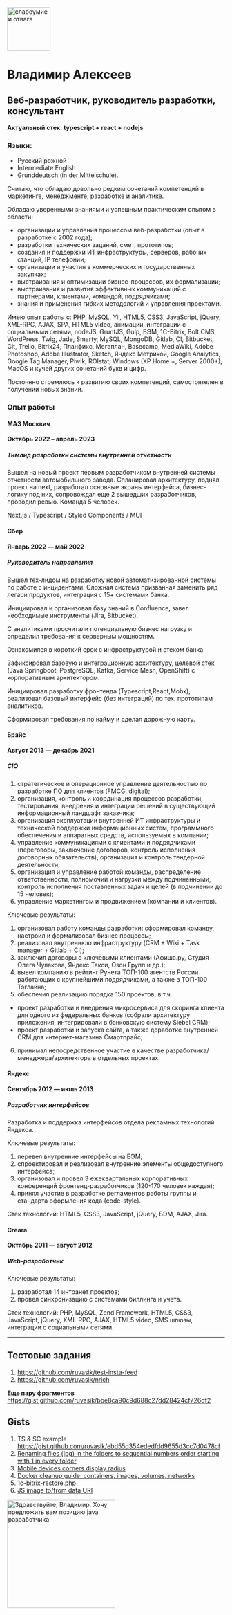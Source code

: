 <img src="https://i.giphy.com/media/Ze44chcCSUpyVN1gmQ/200w.webp" alt="слабоумие и отвага" width="100" />

# Владимир Алексеев

## Веб-разработчик, руководитель разработки, консультант

**Актуальный стек: typescript + react + nodejs**

### Языки:
- Русский рожной
- Intermediate English
- Grunddeutsch (in der Mittelschule).

Считаю, что обладаю довольно редким сочетаний компетенций в маркетинге, менеджменте, разработке и аналитике.

Обладаю уверенными знаниями и успешным практическим опытом в области:
* организации и управления процессом веб-разработки (опыт в разработке с 2002 года);
* разработки технических заданий, смет, прототипов;
* создания и поддержки ИТ инфраструктуры, серверов, рабочих станций, IP телефонии;
* организации и участия в коммерческих и государственных закупках;
* выстраивания и оптимизации бизнес-процессов, их формализации;
* выстраивания и развития эффективных коммуникаций с партнерами, клиентами, командой, подрядчиками;
* знания и применения гибких методологий и управления проектами.

Имею опыт работы с: PHP, MySQL, Yii, HTML5, CSS3, JavaScript, jQuery, XML-RPC, AJAX, SPA, HTML5 video, анимации, интеграции с социальными сетями, nodeJS, GruntJS, Gulp, БЭМ, 1C-Bitrix, Bolt CMS, WordPress, Twig, Jade, Smarty, MySQL, MongoDB, Gitlab, CI, Bitbucket, Git, Trello, Bitrix24, Планфикс, Мегаплан, Basecamp, MediaWiki, Adobe Photoshop, Adobe Illustrator, Sketch, Яндекс Метрикой, Google Analytics, Google Tag Manager, Piwik, ROIstat, Windows (XP Home +, Server 2000+), MacOS и кучей других сочетаний букв и цифр.

Постоянно стремлюсь к развитию своих компетенций, самостоятелен в получении новых знаний.

### Опыт работы

#### МАЗ Москвич
**Октябрь 2022 – апрель 2023**
##### Тимлид разработки системы внутренней отчетности
Вышел на новый проект первым разработчиком внутренней системы отчетности автомобильного завода. 
Спланировал архитектуру, поднял проект на next, разработал основные экраны интерфейса, бизнес-логику под них, сопровождал еще 2 вышедших разработчиков, проводил ревью.
Команда 5 человек.

Next.js / Typescript / Styled Components / MUI

#### Сбер
**Январь 2022 — май 2022**
##### Руководитель направления
Вышел тех-лидом на разработку новой автоматизированной системы по работе с инцидентами. Сложная система призванная заменить ряд легаси продуктов, интеграция с 15+ системами банка.

Инициировал и организовал базу знаний в Confluence, завел необходимые инструменты (Jira, Bitbucket).

С аналитиками просчитали потенциальную бизнес нагрузку и определил требования к серверным мощностям.

Ознакомился в короткий срок с инфраструктурой и стеком банка.

Зафиксировал базовую и интеграционную архитектуру, целевой стек (Java Springboot, PostgreSQL, Kafka, Service Mesh, OpenShift) с корпоративным архитектором.

Инициировал разработку фронтенда (Typescript,React,Mobx), реализовал базовый интерфейс (без интеграций) по тех. прототипам аналитиков.

Сформировал требования по найму и сделал дорожную карту.﻿
#### Брайс
**Август 2013 — декабрь 2021**
##### CIO

1. стратегическое и операционное управление деятельностью по разработке ПО для клиентов (FMCG, digital);
2. организация, контроль и координация процессов разработки, тестирования, внедрения и интеграции решений в существующий информационный ландшафт заказчика;
3. организация эксплуатации внутренней ИТ инфраструктуры и технической поддержки информационных систем, программного обеспечения и аппаратных средств, используемых в компании;
4. управление коммуникациями с клиентами и подрядчиками (переговоры, заключение договоров, контроль исполнения договорных обязательств), организация и контроль тендерной деятельности;
5. организация и управление работой команды, распределение ответственности, полномочий и нагрузки между подчиненными, контроль исполнения поставленных задач и целей (в подчинении до 15 человек);
6. управление маркетингом и продвижением (компании и клиентов).

Ключевые результаты:

1. организовал работу команды разработки: сформировал команду, настроил и формализовал бизнес процессы;
2. реализовал внутреннюю инфраструктуру (CRM + Wiki + Task manager + Gitlab + CI);
3. заключил договоры с ключевыми клиентами (Афиша.ру, Студия Олега Чулакова, Яндекс Такси, Озон Групп и др.);
4. вывел компанию в рейтинг Рунета ТОП-100 агентств России работающих с крупнейшими подрядчиками, а также в ТОП-100 Тэглайна;
5. обеспечил реализацию порядка 150 проектов, в т.ч.:

* проект разработки и внедрения микросервиса для скоринга клиента для одного из федеральных банков (собрали архитектуру приложения, интегрировали в банковскую систему Siebel CRM);
* проект разработки и запуска сайта, а также доработке внутренней CRM для интернет-магазина Смартпрайс;

6. принимал непосредственное участие в качестве разработчика/менеджера/архитектора в отдельных проектах.

#### Яндекс
**Сентябрь 2012 — июль 2013**
##### Разработчик интерфейсов
Разработка и поддержка интерфейсов отдела рекламных технологий Яндекса.

Ключевые результаты:
1. перевел внутренние интерфейсы на БЭМ;
2. спроектировал и реализовал внутренние элементы общедоступного интерфейса;
3. организовал и провел 3 ежеквартальных корпоративных конференций фронтенд-разработчиков (120-170 человек каждая);
4. принял участие в разработке регламентов работы группы и стандарта оформления кода (code-style).

Стек технологий: HTML5, CSS3, JavaScript, jQuery, БЭМ, AJAX, Jira.

#### Creara
**Октябрь 2011 — август 2012**
##### Web-разработчик

Ключевые результаты:
1. разработал 14 интранет проектов;
2. провел синхронизацию с системами биллинга и учета.

Стек технологий: PHP, MySQL, Zend Framework, HTML5, CSS3, JavaScript, jQuery, XML-RPC, AJAX, HTML5 video, SMS шлюзы, интеграции с социальными сетями.

<hr/>

Тестовые задания
----------------
1. https://github.com/ruvasik/test-insta-feed
1. https://github.com/ruvasik/nrich

**Еще пару фрагментов**
https://gist.github.com/ruvasik/bbe8ca90c9d688c27dd28424cf726df2

Gists
-----
1. TS & SC example https://gist.github.com/ruvasik/ebd55d354ededfdd9655d3cc7d0478cf
2. [Renaming files (jpg) in the folders to sequential numbers order starting with 1 in every folder](https://gist.github.com/ruvasik/fcc90970a6aaf3a9de780788958cd6de)
3. [Mobile devices corners display radius](https://gist.github.com/ruvasik/18e511724ebf592e417c5bcae2486cc9)
4. [Docker cleanup guide: containers, images, volumes, networks](https://gist.github.com/ruvasik/c6a79fde1fc65dacd9156677d6df4bc0)
5. [1c-bitrix-restore.php](https://gist.github.com/ruvasik/e1fb3dda5d74c7b99fe875f528f6e700)
6. [JS image to/from data URI](https://gist.github.com/ruvasik/f9389fa0454012102eb926514447417b)

<img src="https://i.giphy.com/media/afqT2ykIlYcVi/giphy.webp" alt="Здравствуйте, Владимир. Хочу предложить вам позицию java разработчика" width="250" />
